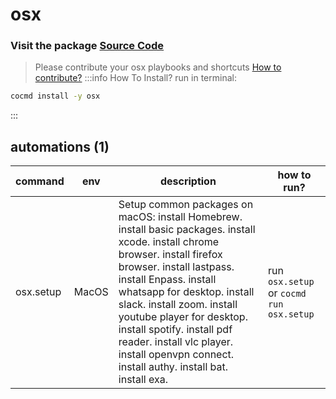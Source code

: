 # osx
### Visit the package [ Source Code ](https://github.com/cocmd/hub/tree/master/packages/osx)
> Please contribute your osx playbooks and shortcuts
> [How to contribute?](https://cocmd.org/docs/contributing)
:::info How To Install?
run in terminal:
```bash
cocmd install -y osx
```
:::
## automations (1)
| command | env | description | how to run? |
| --- | --- | --- | --- |
| osx.setup | MacOS | Setup common packages on macOS: install Homebrew. install basic packages. install xcode. install chrome browser. install firefox browser. install lastpass. install Enpass. install whatsapp for desktop. install slack. install zoom. install youtube player for desktop. install spotify. install pdf reader. install vlc player. install openvpn connect. install authy. install bat. install exa.  | run `osx.setup` or `cocmd run osx.setup` |


